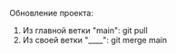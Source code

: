 Обновление проекта:
1. Из главной ветки "main":
        git pull
2. Из своей ветки "____":
        git merge main